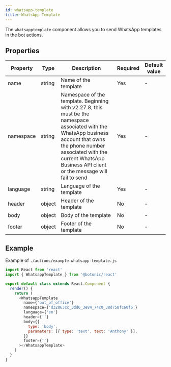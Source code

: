```yaml
---
id: whatsapp-template
title: WhatsApp Template
---
```


The `whatsapptemplate` component allows you to send WhatsApp templates in the bot actions.

## Properties

| Property  | Type   | Description                                                                                                                                                                                                                                      | Required | Default value |
|-----------|--------|--------------------------------------------------------------------------------------------------------------------------------------------------------------------------------------------------------------------------------------------------|----------|---------------|
| name      | string | Name of the template                                                                                                                                                                                                                             | Yes      | -             |
| namespace | string | Namespace of the template. Beginning with v2.27.8, this must be the namespace associated with the WhatsApp business account that owns the phone number associated with the current WhatsApp Business API client or the message will fail to send | Yes      | -             |
| language  | string | Language of the template                                                                                                                                                                                                                         | Yes      | -             |
| header    | object | Header of the template                                                                                                                                                                                                                           | No       | -             |
| body      | object | Body of the template                                                                                                                                                                                                                             | No       | -             |
| footer    | object | Footer of the template                                                                                                                                                                                                                           | No       | -             |

## Example

Example of `./actions/example-whatsapp-template.js` 

```javascript
import React from 'react'
import { WhatsappTemplate } from '@botonic/react'

export default class extends React.Component {
  render() {
    return (
      <WhatsappTemplate
        name={'out_of_office'}
        namespace={'d32863cc_3dd6_3e84_74c0_38d758fc60f6'}
        language={'en'}
        header={''}
        body={{
          type: 'body',
          parameters: [{ type: 'text', text: 'Anthony' }],
        }}
        footer={''}
      ></WhatsappTemplate>
    )
  }
}
```

